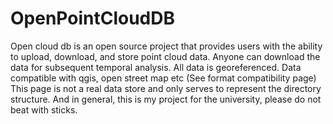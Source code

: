 # OpenPointCloudDB
Open cloud db is an open source project that provides users with the ability to upload, download, and store point cloud data.
Anyone can download the data for subsequent temporal analysis. All data is georeferenced. Data compatible with qgis, open street map etc (See format compatibility page)
This page is not a real data store and only serves to represent the directory structure.
And in general, this is my project for the university, please do not beat with sticks.
